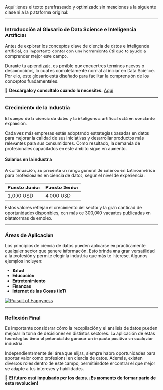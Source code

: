 Aquí tienes el texto parafraseado y optimizado sin menciones a la siguiente clase ni a la plataforma original:  

---

### Introducción al Glosario de Data Science e Inteligencia Artificial  

Antes de explorar los conceptos clave de ciencia de datos e inteligencia artificial, es importante contar con una herramienta útil que te ayude a comprender mejor este campo.  

Durante tu aprendizaje, es posible que encuentres términos nuevos o desconocidos, lo cual es completamente normal al iniciar en Data Science. Por ello, este glosario está diseñado para facilitar la comprensión de los conceptos fundamentales.  

📌 **Descárgalo y consúltalo cuando lo necesites.**  [Aquí](/docs/glosario.md)

---



### Crecimiento de la Industria  

El campo de la ciencia de datos y la inteligencia artificial está en constante expansión.  

Cada vez más empresas están adoptando estrategias basadas en datos para mejorar la calidad de sus iniciativas y desarrollar productos más relevantes para sus consumidores. Como resultado, la demanda de profesionales capacitados en este ámbito sigue en aumento.  

#### **Salarios en la industria**  

A continuación, se presenta un rango general de salarios en Latinoamérica para profesionales en ciencia de datos, según el nivel de experiencia:  

| **Puesto Junior** | **Puesto Senior** |
|------------------|------------------|
| 1,000 USD       | 4,000 USD        |

Estos valores reflejan el crecimiento del sector y la gran cantidad de oportunidades disponibles, con más de 300,000 vacantes publicadas en plataformas de empleo.  

---

### Áreas de Aplicación  

Los principios de ciencia de datos pueden aplicarse en prácticamente cualquier sector que genere información. Esto brinda una gran versatilidad a la profesión y permite elegir la industria que más te interese. Algunos ejemplos incluyen:  

- **Salud**  
- **Educación**  
- **Entretenimiento**  
- **Finanzas**  
- **Internet de las Cosas (IoT)**  


[![Pursuit of Happyness](https://img.youtube.com/vi/zPOcDL2zldc/0.jpg)](https://www.youtube.com/watch?v=zPOcDL2zldc)


---

### Reflexión Final  

Es importante considerar cómo la recopilación y el análisis de datos pueden mejorar la toma de decisiones en distintos sectores. La aplicación de estas tecnologías tiene el potencial de generar un impacto positivo en cualquier industria.  

Independientemente del área que elijas, siempre habrá oportunidades para aportar valor como profesional en ciencia de datos. Además, existen diversos roles dentro de este campo, permitiéndote encontrar el que mejor se adapte a tus intereses y habilidades.  

🚀 **El futuro está impulsado por los datos. ¡Es momento de formar parte de esta revolución!**